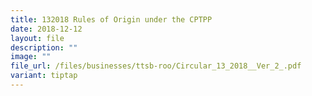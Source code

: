 ```yaml
---
title: 132018 Rules of Origin under the CPTPP
date: 2018-12-12
layout: file
description: ""
image: ""
file_url: /files/businesses/ttsb-roo/Circular_13_2018__Ver_2_.pdf
variant: tiptap
---
```

